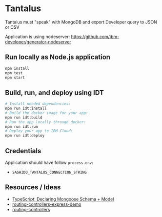# Tantalus

Tantalus must "speak" with MongoDB and export Developer query to JSON or CSV

Application is using nodeserver: https://github.com/ibm-developer/generator-nodeserver

## Run locally as Node.js application

```bash
npm install
npm test
npm start
```

## Build, run, and deploy using IDT

```bash
# Install needed dependencies:
npm run idt:install
# Build the docker image for your app:
npm run idt:build
# Run the app locally through docker:
npm run idt:run
# Deploy your app to IBM Cloud:
npm run idt:deploy
```

## Credentials

Application should have follow `process.env`: 

 - `SASHIDO_TANTALUS_CONNECTION_STRING`

 ## Resources / Ideas

 - [TypeScript: Declaring Mongoose Schema + Model](https://brianflove.com/2016/10/04/typescript-declaring-mongoose-schema-model/)
 - [routing-controllers-express-demo](https://github.com/pleerock/routing-controllers-express-demo)
 - [routing-controllers](https://github.com/typestack/routing-controllers)
